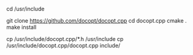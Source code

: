 cd /usr/include

git clone https://github.com/docopt/docopt.cpp
cd docopt.cpp
cmake .
make install

cp /usr/include/docopt.cpp/*.h /usr/include
cp /usr/include/docopt.cpp/docopt.cpp include/
